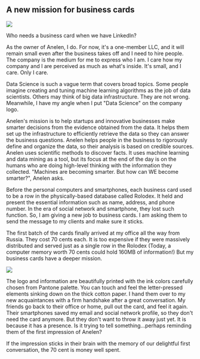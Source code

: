## A new mission for business cards

![](https://raw.githubusercontent.com/daigotanaka/essays/master/images/rolodex-mad-men.jpg)

Who needs a business card when we have LinkedIn?

As the owner of Anelen, I do. For now, it's a one-member LLC, and it will
remain small even after the business takes off and I need to hire people.
The company is the medium for me to express who I am. I care how my company
and I are perceived as much as what's inside. It's small, and I care. Only I
care.

Data Science is such a vague term that covers broad topics. Some people imagine
creating and tuning machine learning algorithms as the job of data scientists.
Others may think of big data infrastructure. They are not wrong. Meanwhile, I
have my angle when I put "Data Science" on the company logo.

Anelen's mission is to help startups and innovative businesses make smarter
decisions from the evidence obtained from the data. It helps them set up the
infrastructure to efficiently retrieve the data so they can answer the business
questions. Anelen helps people in the business to rigorously define and
organize the data, so their analysis is based on credible sources. Anelen uses
scientific methods to discover facts. It uses machine learning and data
mining as a tool, but its focus at the end of the day is on the humans who are
doing high-level thinking with the information they collected. "Machines are
becoming smarter. But how can WE become smarter?", Anelen asks.

Before the personal computers and smartphones, each business card used to be a
row in the physically-based database called Rolodex. It held and present the
essential information such as name, address, and phone number. In the era of
social network and smartphone, they lost such function. So, I am giving a
new job to business cards. I am asking them to send the message to my clients
and make sure it sticks.

The first batch of the cards finally arrived at my office all the way from
Russia. They cost 70 cents each. It is too expensive if they were massively
distributed and served just as a single row in the Rolodex (Today, a computer
memory worth 70 cents could hold 160MB of information!) But my business cards
have a deeper mission.

![](https://raw.githubusercontent.com/daigotanaka/essays/master/images/businesscard.jpg)

The logo and information are beautifully printed with the ink colors carefully
chosen from Pantone palette. You can touch and feel the letter-pressed elements
sinking down on the thick cotton paper. I hand them over to my new
acquaintances with a firm handshake after a great conversation.  My friends go
back to their office or home, pull out the card, and feel it again. Their
smartphones saved my email and social network profile, so they don't need the
card anymore. But they don't want to throw it away just yet. It is because it
has a presence. Is it trying to tell something...perhaps reminding them of the
first impression of Anelen?

If the impression sticks in their brain with the memory of our delightful
first conversation, the 70 cent is money well spent.
